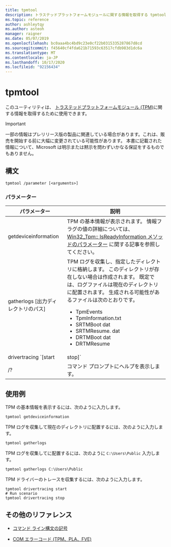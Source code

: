 ```yaml
---
title: tpmtool
description: トラステッドプラットフォームモジュールに関する情報を取得する tpmtool コマンドの参照記事です。
ms.topic: reference
author: ashleytqy
ms.author: asteoh
manager: raigner
ms.date: 05/07/2019
ms.openlocfilehash: bc0aaa4bc4bd9c23e0cf22b0315335287867d8cd
ms.sourcegitcommit: f45640cf4fda621b71593c63517cfdb983d1dc6a
ms.translationtype: MT
ms.contentlocale: ja-JP
ms.lasthandoff: 10/17/2020
ms.locfileid: "92156434"
---
```

# <a name="tpmtool"></a>tpmtool

このユーティリティは、 [トラステッドプラットフォームモジュール (TPM)](/windows/security/information-protection/tpm/trusted-platform-module-overview)に関する情報を取得するために使用できます。

>[!IMPORTANT]
>一部の情報はプレリリース版の製品に関連している場合があります。これは、販売を開始する前に大幅に変更されている可能性があります。 本書に記載された情報について、Microsoft は明示または黙示を問わずいかなる保証をするものでもありません。

## <a name="syntax"></a>構文

```
tpmtool /parameter [<arguments>]
```

### <a name="parameters"></a>パラメーター

| パラメーター | 説明 |
|--|--|
| getdeviceinformation | TPM の基本情報が表示されます。 情報フラグの値の詳細については、 [Win32_Tpm:: IsReadyInformation メソッドのパラメーター](/windows/win32/secprov/win32-tpm-isreadyinformation#parameters) に関する記事を参照してください。 |
| gatherlogs [出力ディレクトリのパス] | TPM ログを収集し、指定したディレクトリに格納します。 このディレクトリが存在しない場合は作成されます。 既定では、ログファイルは現在のディレクトリに配置されます。 生成される可能性があるファイルは次のとおりです。<ul><li>TpmEvents</li><li>TpmInformation.txt</li><li>SRTMBoot dat</li><li>SRTMResume. dat</li><li>DRTMBoot dat</li><li>DRTMResume</li></ul> |
| drivertracing `[start | stop]` | TPM ドライバーのトレースの収集を開始または停止します。 トレースログ *TPMTRACE*が作成され、現在のディレクトリに配置されます。 |
| /? | コマンド プロンプトにヘルプを表示します。 |

## <a name="examples"></a>使用例

TPM の基本情報を表示するには、次のように入力します。

```
tpmtool getdeviceinformation
```

TPM ログを収集して現在のディレクトリに配置するには、次のように入力します。

```
tpmtool gatherlogs
```

TPM ログを収集してに配置するには、次のように `C:\Users\Public` 入力します。

```
tpmtool gatherlogs C:\Users\Public
```

TPM ドライバーのトレースを収集するには、次のように入力します。

```
tpmtool drivertracing start
# Run scenario
tpmtool drivertracing stop
```

## <a name="additional-references"></a>その他のリファレンス

- [コマンド ライン構文の記号](command-line-syntax-key.md)

- [COM エラーコード (TPM、PLA、FVE)](/windows/win32/com/com-error-codes-6)
